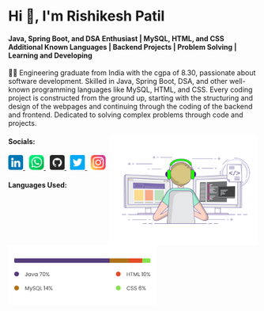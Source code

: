<h1>Hi 👋, I'm Rishikesh Patil</h1>
<h4>Java, Spring Boot, and DSA Enthusiast | MySQL, HTML, and CSS Additional Known Languages | Backend Projects |
Problem Solving | Learning and Developing</h4>

<p align="left">👨‍💻 Engineering graduate from India with the cgpa of 8.30, passionate about software
development. Skilled in Java, Spring Boot, DSA, and other well-known programming languages like MySQL, HTML, and
CSS. Every coding project is constructed from the ground up, starting with the structuring and design of the
webpages and continuing through the coding of the backend and frontend. Dedicated to solving complex problems
through code and projects.</p>

<img align="right" src="gif.gif" width="300px">

<h4>Socials:</h4>
<p align="left">
  <a href="https://www.linkedin.com/in/patilrishikesh">
  <img src="linkedin.png" alt="instagram" width="30px">
  </a>
  &nbsp; <a href="https://wa.me/919137108042">
  <img src="whatsapp.png" alt="instagram" width="30px">
  </a>
  &nbsp; <a href="https://github.com/TheRishiPatil">
  <img src="github.png" alt="instagram" width="30px">
  </a>
  &nbsp; <a href="https://twitter.com/Rishi9137108042">
  <img src="twitter.png" alt="instagram" width="30px">
  </a>
  &nbsp; <a href="https://www.instagram.com/i_a_m_i_r_o_n_m_a_n/">
  <img src="instagram.png" alt="instagram" width="30px">
  </a>
</p>

<h4>Languages Used:</h4>
<img align="left" src="language used.png" width="300px">



